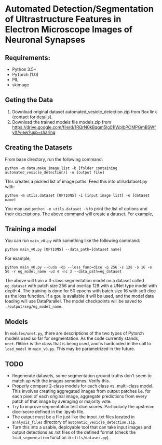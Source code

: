 # Automated Detection/Segmentation of Ultrastructure Features in Electron Microscope Images of Neuronal Synapses

## Requirements:
- Python 3.5+
- PyTorch (1.0)
- PIL
- skimage

## Geting the Data
1. Download original dataset automated_vesicle_detection.zip from Box link (contact for details).
2. Download the trained models file models.zip from https://drive.google.com/file/d/1RQrN0kBqgm5Ig01iWplbPOMPGmBSWfyX/view?usp=sharing

## Creating the Datasets

From base directory, run the following command:

`python -m data.make_image_list -b [folder containing automated_vesicle_detection/] -o [output file]` 

This creates a pickled list of image paths. Feed this into utils/dataset.py with:

`python -m utils.dataset [OPTIONS] -i [input image list] -o [dataset name]`

You may use `python -m utils.dataset -h` to print the list of options and their descriptions. The above command will create a dataset.
For example, 

## Training a model

You can run `main_v0.py` with something like the following command:

`python main_v0.py [OPTIONS] --data_path=[dataset name]`

For example,

`python main_v0.py --cuda -dp --loss_func=dice -p 256 -s 128 -b 16 -e 50 -r eg_model_name -ud 4 -nc 3 --data_path=eg_dataset`

The above will train a 3-class segmentation model on a dataset called `eg_dataset` with patch size 256 and overlap 128 with a UNet type model with depth 4. The training is done for 50 epochs with batch size 16 with soft dice as the loss function. If a gpu is available it will be used, and the model data loading will use DataParallel. The model checkpoints will be saved to `./output/seg/eg_model_name`.

## Models

In `modules/unet.py`, there are descriptions of the two types of Pytorch models used so far for segmentation. As the code currently stands,  `unet.FRUNet` is the class that is being used, and is hardcoded in the call to `load_model` in `main_v0.py`. This may be parametrized in the future. 

## TODO
- Regenerate datasets, some segmentation ground truths don't seem to match up with the images sometimes. Verify this.
- Properly compare 2-class models for each class vs. multi-class model. This involves creating aggregated images from output patches i.e. for each pixel of each original image, aggregate predictions from every patch of that image by averaging or majority vote.
- Try to improve segmentation test dice scores. Particularly the upstream dice-score defined in the .ipynb file.
- The output must be a file just like the input .txt files located in `analysis_files` directory of `automatic_vesicle_detection.zip`. 
- Turn this into a usable, deployable tool that can take input images and output detections as .txt files of the defined format (check the `load_segmentation` function in `utils/dataset.py`).
